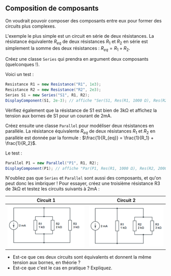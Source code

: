 ## Composition de composants

On voudrait pouvoir composer des composants entre eux pour former des circuits plus complexes.

L'exemple le plus simple est un circuit en série de deux résistances. La résistance équivalente $R_{eq}$ de deux résistances $R_1$ et $R_2$ en série est simplement la somme des deux résistances : $R_{eq} = R_1 + R_2$. 

Créez une classe `Series` qui prendra en argument deux composants (quelconques !).

Voici un test :
```csharp
Resistance R1 = new Resistance("R1", 1e3);
Resistance R2 = new Resistance("R2", 2e3);
Series S1 = new Series("S1", R1, R2);
DisplayComponent(S1, 2e-3); // affiche "Ser(S1, Res(R1, 1000 Ω), Res(R2, 2000 Ω)), U=6 V"
```

Vérifiez également que la résistance de S1 est bien de $3 \mathrm{k\Omega}$ et affichez la tension aux bornes de S1 pour un courant de $2 \mathrm{mA}$.

Créez ensuite une classe `Parallel` pour modéliser deux résistances en parallèle. La résistance équivalente $R_{eq}$ de deux résistances $R_1$ et $R_2$ en parallèle est donnée par la formule : $\frac{1}{R_{eq}} = \frac{1}{R_1} + \frac{1}{R_2}$.

Le test :
```csharp
Parallel P1 = new Parallel("P1", R1, R2);
DisplayComponent(P1); // affiche "Par(P1, Res(R1, 1000 Ω), Res(R2, 2000 Ω)), U=1,3333333333333333 V"
```

N'oubliez pas que `Series` et `Parallel` sont aussi des composants, et qu'on peut donc les imbriquer ! Pour essayer, créez une troisième résistance R3 de $3 \mathrm{k\Omega}$ et testez les circuits suivants à $2 \mathrm{mA}$ :


| Circuit 1 | Circuit 2 |
| - | - |
| ![](images/r1r2_r3.png) | ![](images/r1_r2r3.png) |

- Est-ce que ces deux circuits sont équivalents et donnent la même tension aux bornes, en théorie ?
- Est-ce que c'est le cas en pratique ? Expliquez.

